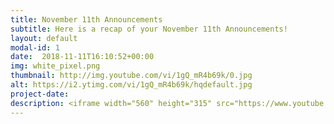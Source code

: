 ```yaml
---
title: November 11th Announcements
subtitle: Here is a recap of your November 11th Announcements!
layout: default
modal-id: 1 
date:  2018-11-11T16:10:52+00:00
img: white_pixel.png
thumbnail: http://img.youtube.com/vi/1gQ_mR4b69k/0.jpg
alt: https://i2.ytimg.com/vi/1gQ_mR4b69k/hqdefault.jpg
project-date: 
description: <iframe width="560" height="315" src="https://www.youtube.com/embed/1gQ_mR4b69k" frameborder="0" allowfullscreen></iframe> 
---
```

